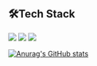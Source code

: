 🛠Tech Stack
---
<img src="https://img.shields.io/badge/Python-3766AB?style=flat-square&logo=Python&logoColor=white"/></a>
<img src="https://img.shields.io/badge/HTML-E34F26?style=flat-square&logo=html&logoColor=white"/></a>
<img src="https://img.shields.io/badge/CSS-1572B6?style=flat-square&logo=css&logoColor=white"/></a>

[![Anurag's GitHub stats](https://github-readme-stats.vercel.app/api?username=novice-hero)](https://github.com/anuraghazra/github-readme-stats)
